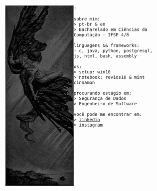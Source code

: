 <p float="left">
<img src="https://github.com/lzimtelli/lzimtelli/blob/main/imgsrc/4.jpg" width="220" align="left">
  <p float = "left">
  <samp>
    !
    <br>
    <br>
    sobre mim: <br>
    > pt-br & en <br>
    > Bacharelado em Ciências da Computação - IFSP 4/8 <br>
    <br>
    linguagens && frameworks:<br>
    - c, java, python, postgresql, js, html, bash, assembly <br>
    <br>
    os:<br>
    > setup: win10 <br>
    > notebook: revios10 & mint cinnamon <br>
    <br>
    procurando estágio em:<br>
    > Segurança de Dados <br>
    > Engenheiro de Software <br>
    <br>
    você pode me encontrar em: <br>
    > <a href="https://www.linkedin.com/in/martelli-leo"> linkedin </a> <br>
    > <a href="https://www.instagram.com/leomartelli_/"> instagram </a> <br>
  </samp>
  </p>
</p>
